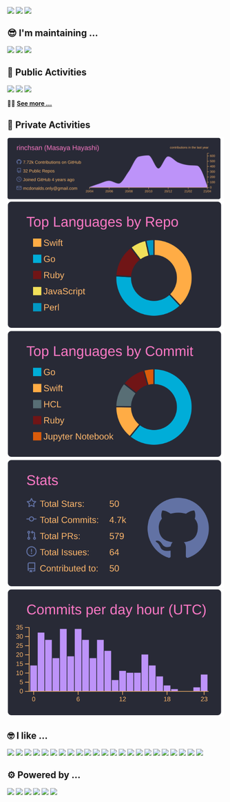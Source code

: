 [![](https://komarev.com/ghpvc/?username=rinchsan&color=000000&label=👟)](https://github.com/rinchsan)
[![](https://img.shields.io/badge/-Twitter-000?style=flat&logo=twitter)](https://twitter.com/rinchsan)
[![](https://img.shields.io/badge/-Zenn-000?style=flat&logo=zenn)](https://zenn.dev/rinchsan)

## :sunglasses: I'm maintaining ...

[![](https://github-readme-stats.vercel.app/api/pin?username=rinchsan&theme=gruvbox&repo=gosimports)](https://github.com/rinchsan/gosimports)
[![](https://github-readme-stats.vercel.app/api/pin?username=rinchsan&theme=gruvbox&repo=renovate-config-validator)](https://github.com/rinchsan/renovate-config-validator)
[![](https://github-readme-stats.vercel.app/api/pin?username=rinchsan&theme=gruvbox&repo=device-check-go)](https://github.com/rinchsan/device-check-go)

## :space_invader: Public Activities

[![](https://github-readme-stats.vercel.app/api/top-langs?username=rinchsan&theme=gruvbox&layout=compact&langs_count=10)](https://github.com/rinchsan)
[![](https://github-readme-stats.vercel.app/api?username=rinchsan&theme=gruvbox&show_icons=true&include_all_commits=true)](https://github.com/rinchsan)
[![](https://github-profile-trophy.vercel.app?username=rinchsan&theme=gruvbox&rank=SECRET,SSS,SS,S,AAA,AA,A,B)](https://github.com/rinchsan)

:running_man: **[See more ...](https://github.com/pulls?q=involves%3Arinchsan+-author%3Aapp%2Frenovate+sort%3Aupdated-desc+is%3Apublic+)**

## :robot: Private Activities

[![](profile-summary-card-output/dracula/0-profile-details.svg)](https://github.com/rinchsan)
[![](profile-summary-card-output/dracula/1-repos-per-language.svg)](https://github.com/rinchsan)
[![](profile-summary-card-output/dracula/2-most-commit-language.svg)](https://github.com/rinchsan)
[![](profile-summary-card-output/dracula/3-stats.svg)](https://github.com/rinchsan)
[![](profile-summary-card-output/dracula/4-productive-time.svg)](https://github.com/rinchsan)

## :nerd_face: I like ...

[![](https://img.shields.io/badge/-Go-000?style=flat&logo=go)](https://github.com/rinchsan)
[![](https://img.shields.io/badge/-TypeScript-000?style=flat&logo=typescript)](https://github.com/rinchsan)
[![](https://img.shields.io/badge/-Vue.js-000?style=flat&logo=vue.js)](https://github.com/rinchsan)
[![](https://img.shields.io/badge/-Docker-000?style=flat&logo=docker)](https://github.com/rinchsan)
[![](https://img.shields.io/badge/-Kubernetes-000?style=flat&logo=kubernetes)](https://github.com/rinchsan)
[![](https://img.shields.io/badge/-MySQL-000?style=flat&logo=mysql)](https://github.com/rinchsan)
[![](https://img.shields.io/badge/-Redis-000?style=flat&logo=redis)](https://github.com/rinchsan)
[![](https://img.shields.io/badge/-Elasticsearch-000?style=flat&logo=elasticsearch)](https://github.com/rinchsan)
[![](https://img.shields.io/badge/-AWS-000?style=flat&logo=amazon-aws)](https://github.com/rinchsan)
[![](https://img.shields.io/badge/-GCP-000?style=flat&logo=google-cloud)](https://github.com/rinchsan)
[![](https://img.shields.io/badge/-Firebase-000?style=flat&logo=firebase)](https://github.com/rinchsan)
[![](https://img.shields.io/badge/-Datadog-000?style=flat&logo=datadog)](https://github.com/rinchsan)
[![](https://img.shields.io/badge/-Sentry-000?style=flat&logo=sentry)](https://github.com/rinchsan)
[![](https://img.shields.io/badge/-Twilio-000?style=flat&logo=twilio)](https://github.com/rinchsan)
[![](https://img.shields.io/badge/-Terraform-000?style=flat&logo=terraform)](https://github.com/rinchsan)
[![](https://img.shields.io/badge/-Helm-000?style=flat&logo=helm)](https://github.com/rinchsan)
[![](https://img.shields.io/badge/-GitHub_Actions-000?style=flat&logo=github-actions)](https://github.com/rinchsan)
[![](https://img.shields.io/badge/-CircleCI-000?style=flat&logo=circleci)](https://github.com/rinchsan)
[![](https://img.shields.io/badge/-Renovate-000?style=flat&logo=renovatebot)](https://github.com/rinchsan)
[![](https://img.shields.io/badge/-Codecov-000?style=flat&logo=codecov)](https://github.com/rinchsan)
[![](https://img.shields.io/badge/-GitHub-000?style=flat&logo=github)](https://github.com/rinchsan)
[![](https://img.shields.io/badge/-Slack-000?style=flat&logo=slack)](https://github.com/rinchsan)
[![](https://img.shields.io/badge/-Notion-000?style=flat&logo=notion)](https://github.com/rinchsan)

## :gear: Powered by ...

[![](https://img.shields.io/badge/-Shields.io-000?style=flat&logo=shields.io)](https://shields.io)
[![](https://img.shields.io/badge/-Simple%20Icons-000?style=flat&logo=simple-icons)](https://simpleicons.org)
[![](https://img.shields.io/badge/-github--readme--stats-000?style=flat&logo=github)](https://github.com/anuraghazra/github-readme-stats)
[![](https://img.shields.io/badge/-github--profile--trophy-000?style=flat&logo=github)](https://github.com/ryo-ma/github-profile-trophy)
[![](https://img.shields.io/badge/-github--profile--summary--cards-000?style=flat&logo=github)](https://github.com/vn7n24fzkq/github-profile-summary-cards)
[![](https://img.shields.io/badge/-github--profile--views--counter-000?style=flat&logo=github)](https://github.com/antonkomarev/github-profile-views-counter)
